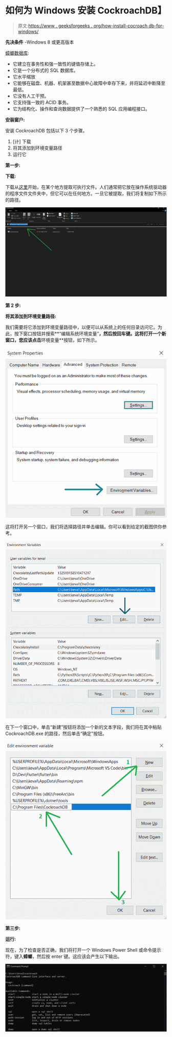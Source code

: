 # 如何为 Windows 安装 CockroachDB】

> 原文:[https://www . geeksforgeeks . org/how-install-cocroach db-for-windows/](https://www.geeksforgeeks.org/how-to-install-cockroachdb-for-windows/)

**先决条件** -Windows 8 或更高版本

[蟑螂数据库](https://www.cockroachlabs.com/):

*   它建立在事务性和强一致性的键值存储上。
*   它是一个分布式的 SQL 数据库。
*   它水平缩放
*   它能够在磁盘、机器、机架甚至数据中心故障中幸存下来，并将延迟中断降至最低。
*   它没有人工干预。
*   它支持强一致的 ACID 事务。
*   它为结构化、操作和查询数据提供了一个熟悉的 SQL 应用编程接口。

**安装窗户:**

安装 CockroachDB 包括以下 3 个步骤。

1.  [计] 下载
2.  将其添加到环境变量路径
3.  运行它

**第一步:**

**下载:**

下载从[这里](https://binaries.cockroachdb.com/cockroach-v20.2.3.windows-6.2-amd64.zip)开始，在某个地方提取可执行文件。人们通常把它放在操作系统驱动器的程序文件文件夹中，但它可以在任何地方。一旦它被提取，我们将复制如下所示的路径。

![](img/bc4124cc8daed0baeebbf3617d35b2ab.png)

**第 2 步:**

**将其添加到环境变量路径:**

我们需要将它添加到环境变量路径中，以便可以从系统上的任何目录访问它。为此，按下窗口按钮并搜索**“编辑系统环境变量”**，然后按回车键。这将打开一个新窗口，您应该点击**环境变量**按钮，如下所示。

![](img/9e7d532669c99fad5764b2bffa303a22.png)

这将打开另一个窗口，我们将选择路径并单击编辑。你可以看到给定的截图供你参考。

![](img/8eb8ae9c08ee34fca94ca105392bfcb5.png)

在下一个窗口中，单击“新建”按钮将添加一个新的文本字段，我们将在其中粘贴 CockroachDB.exe 的路径，然后单击“确定”按钮。

![](img/1643abf0695c3f94fef9b3c8d95d206e.png)

**第三步:**

**运行:**

现在，为了检查是否正确，我们将打开一个 Windows Power Shell 或命令提示符，键入**蟑螂**，然后按 enter 键。这应该会产生以下输出。

![](img/246a51a1981545037af59d462e1e4608.png)